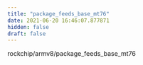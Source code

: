 ```yaml
---
title: "package_feeds_base_mt76"
date: 2021-06-20 16:46:07.877871
hidden: false
draft: false
---
```


rockchip/armv8/package_feeds_base_mt76

